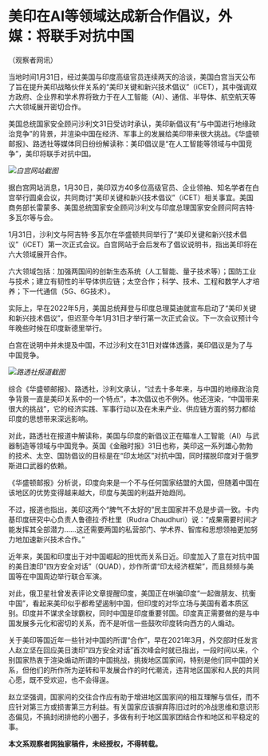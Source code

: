 # 美印在AI等领域达成新合作倡议，外媒：将联手对抗中国

（观察者网讯）

当地时间1月31日，经过美国与印度高级官员连续两天的洽谈，美国白宫当天公布了旨在提升美印战略伙伴关系的“美印关键和新兴技术倡议”（iCET），其中强调双方政府、企业界和学术界将致力于在人工智能（AI）、通信、半导体、航空航天等六大领域展开密切合作。

美国总统国家安全顾问沙利文31日受访时承认，美印新倡议有“与中国进行地缘政治竞争”的背景，并渲染中国在经济、军事上的发展给美印带来很大挑战。《华盛顿邮报》、路透社等媒体同日纷纷解读称：美印倡议是“在人工智能等领域与中国竞争”，美印将联手对抗中国。

![](https://inews.gtimg.com/newsapp_bt/0/15637457375/1000)_白宫网站截图_

据白宫网站消息，1月30日，美印双方40多位高级官员、企业领袖、知名学者在白宫举行圆桌会议，共同商讨“美印关键和新兴技术倡议”（iCET）相关事宜。美国商务部长雷蒙多、美国总统国家安全顾问沙利文与印度总理国家安全顾问阿吉特·多瓦尔等与会。

1月31日，沙利文与阿吉特·多瓦尔在华盛顿共同举行了“美印关键和新兴技术倡议”（iCET）第一次正式会议。白宫网站于会后发布了倡议说明书，指出美印将在六大领域展开合作。

六大领域包括：加强两国间的创新生态系统（人工智能、量子技术等）；国防工业与技术；建立有韧性的半导体供应链；太空合作；科学、技术、工程和数学人才培养；下一代通信（5G、6G技术）。

实际上，早在2022年5月，美国总统拜登与印度总理莫迪就宣布启动了“美印关键和新兴技术倡议”，但迟至今年1月31日才举行第一次正式会议。下一次会议预计今年晚些时候在印度新德里举行。

白宫在说明中并未提及中国，不过沙利文在31日对媒体透露，美印倡议是为了与中国竞争。

![](https://inews.gtimg.com/newsapp_bt/0/15637457379/1000)_路透社报道截图_

综合《华盛顿邮报》、路透社，沙利文承认，“过去十多年来，与中国的地缘政治竞争背景一直是美印关系中的一个特点”，本次倡议也不例外。他还渲染，“中国带来很大的挑战”，它的经济实践、军事行动以及在未来产业、供应链方面的努力都给印度的思想带来深远影响。

对此，路透社在报道中解读称，美国与印度的新倡议正在瞄准人工智能（AI）与武器制造等领域与中国竞争。英国《金融时报》31日也称，美印这一系列雄心勃勃的技术、太空、国防倡议的目标是在“印太地区”对抗中国，同时摆脱印度对于俄罗斯进口武器的依赖。

《华盛顿邮报》分析说，印度向来是一个不与任何国家结盟的大国，但随着中国在该地区的优势变得越来越大，印度与美国的利益开始趋同。

不过，报道也指出，美印这两个“脾气不太好的”民主国家并不总是步调一致。卡内基印度研究中心负责人鲁德拉·乔杜里（Rudra
Chaudhuri）说：“成果需要时间才能发挥其全部潜力……这还需要两国的私营部门、学术界、智库和思想领袖更加努力地加速新兴技术合作。”

近年来，美国和印度出于对中国崛起的担忧而关系日近。印度加入了意在对抗中国的美日澳印“四方安全对话”（QUAD），炒作所谓“印太经济框架”，而且频频与美国等在中国周边举行联合军演。

对此，俄卫星社曾发表评论文章提醒印度，美国正在哄骗印度“一起做朋友、抗衡中国”，看起来美印似乎都希望遏制中国，但印度的对华立场与美国有着本质区别。印度并不谋求全球霸权，同时中国是印度重要邻国。印度真正需要做的是与中国发展多元化和密切的关系，而不是听信一些鼓吹印度转向西方的人煽动。

关于美印等国近年一些针对中国的所谓“合作”，早在2021年3月，外交部时任发言人赵立坚在回应美日澳印“四方安全对话”首次峰会时就已指出，一段时间以来，个别国家热衷于渲染煽动所谓的中国挑战，挑拨地区国家间，特别是他们同中国的关系，但他们的所作所为逆转和平发展合作的时代潮流，违背地区国家和人民的共同心愿，既不受欢迎，也不会得逞。

赵立坚强调，国家间的交往合作应有助于增进地区国家间的相互理解与信任，而不应针对第三方或损害第三方利益。有关国家应该摒弃陈旧过时的冷战思维和意识形态偏见，不搞封闭排他的小圈子，多做有利于地区国家团结合作和地区和平稳定的事。

**本文系观察者网独家稿件，未经授权，不得转载。**

